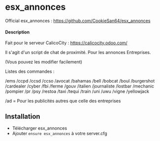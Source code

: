 # esx_annonces
Official esx_annonces : https://github.com/CookieSan64/esx_annonces

#### Description
Fait pour le serveur CalicoCity : https://calicocity.odoo.com/

Il s'agit d'un script de chat de proximité. 
Pour les annonces Entreprises.

(Vous pouvez les modifier facilement)

Listes des commandes : 

/ems
/ccpd
/ccsd
/ccso
/avocat
/bahamas
/bell
/bobcat
/boul
/burgershot
/cardealer
/cyber
/fbi
/ferme
/gouv
/italien
/journaliste
/lostbar
/mechanic
/pompier
/pr
/psy
/restoa
/taxi
/tequi
/train
/uni
/uwu
/vigne
/yellowjack

/ad = Pour les publicités autres que celle des entreprises

## Installation
- Télécharger esx_annonces
- Ajouter `ensure esx_annonces` à votre server.cfg

